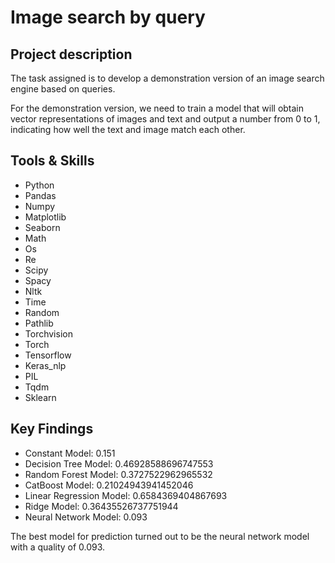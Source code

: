 # Image search by query

## Project description 
The task assigned is to develop a demonstration version of an image search engine based on queries.

For the demonstration version, we need to train a model that will obtain vector representations of images and text and output a number from 0 to 1, indicating how well the text and image match each other.

## Tools & Skills
* Python
* Pandas
* Numpy
* Matplotlib
* Seaborn
* Math
* Os
* Re
* Scipy
* Spacy
* Nltk
* Time
* Random
* Pathlib
* Torchvision
* Torch
* Tensorflow
* Keras_nlp
* PIL
* Tqdm
* Sklearn

## Key Findings

* Constant Model: 0.151
* Decision Tree Model: 0.46928588696747553
* Random Forest Model: 0.3727522962965532
* CatBoost Model: 0.21024943941452046
* Linear Regression Model: 0.6584369404867693
* Ridge Model: 0.36435526737751944
* Neural Network Model: 0.093

The best model for prediction turned out to be the neural network model with a quality of 0.093.
